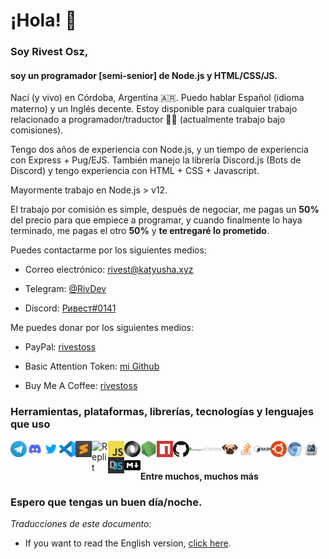 # ¡Hola! 👋
### Soy Rivest Osz,
#### soy un programador [__semi-senior__] de Node.js y HTML/CSS/JS.

<!--
[<img align="left" alt="${Name}" width="26px" src="${IconURL}" />][web]

https://github.com/github/explore/tree/main/topics para más iconos
-->

Nací (y vivo) en Córdoba, Argentina 🇦🇷.
Puedo hablar Español (idioma materno) y un Inglés decente.
Estoy disponible para cualquier trabajo relacionado a programador/traductor 🧑‍💻 (actualmente trabajo bajo comisiones).

Tengo dos años de experiencia con Node.js, y un tiempo de experiencia con Express + Pug/EJS.
También manejo la librería Discord.js (Bots de Discord) y tengo experiencia con HTML + CSS + Javascript.

Mayormente trabajo en Node.js > v12.

El trabajo por comisión es simple, después de negociar, me pagas un **50%** del precio para que empiece a programar, y cuando finalmente lo haya terminado, me pagas el otro **50%** y **te entregaré lo prometido**.

Puedes contactarme por los siguientes medios:

* Correo electrónico: [rivest@katyusha.xyz](mailto:rivest@katyusha.xyz)

* Telegram: [@RivDev](https://t.me/rivestoss)

* Discord: [Ривест#0141](https://chikabots.xyz/user/768761151739658240)

Me puedes donar por los siguientes medios:

* PayPal: [rivestoss](http://paypal.me/rivestoss)

* Basic Attention Token: [mi Github](https://github.com/rivest-oss)

* Buy Me A Coffee: [rivestoss](https://www.buymeacoffee.com/rivestoss)

### Herramientas, plataformas, librerías, tecnologías y lenguajes que uso
<img align="left" alt="Telegram" width="26px" src="https://github.com/github/explore/blob/main/topics/telegram/telegram.png?raw=true" />
<img align="left" alt="Discord" width="26px" src="https://github.com/github/explore/blob/main/topics/discord/discord.png?raw=true" />
<img align="left" alt="Twitter" width="26px" src="https://github.com/github/explore/blob/main/topics/twitter/twitter.png" />
<img align="left" alt="Visual Studio Code" width="26px" src="https://github.com/github/explore/blob/main/topics/visual-studio-code/visual-studio-code.png?raw=true" />
<img align="left" alt="Sublime Text" width="26px" src="https://raw.githubusercontent.com/github/explore/main/topics/sublime-text/sublime-text.png" />
<img align="left" alt="Replit" width="26px" src="https://upload.wikimedia.org/wikipedia/commons/thumb/b/b2/Repl.it_logo.svg/300px-Repl.it_logo.svg.png" />
<img align="left" alt="Javascript" width="26px" src="https://github.com/github/explore/blob/main/topics/javascript/javascript.png" />
<img align="left" alt="JSON" width="26px" src="https://github.com/github/explore/blob/main/topics/json/json.png?raw=true" />
<img align="left" alt="Node.js" width="26px" src="https://github.com/github/explore/blob/main/topics/nodejs/nodejs.png?raw=true" />
<img align="left" alt="Node.js Package Manager" width="26px" src="https://github.com/github/explore/blob/main/topics/npm/npm.png" />
<img align="left" alt="GitHub" width="26px" src="https://github.com/github/explore/blob/main/topics/github/github.png" />
<img align="left" alt="MongoDB" width="26px" src="https://raw.githubusercontent.com/github/explore/main/topics/mongodb/mongodb.png" />
<img align="left" alt="Express" width="26px" src="https://github.com/github/explore/blob/main/topics/express/express.png" />
<img align="left" alt="Pug" width="26px" src="https://github.com/github/explore/blob/main/topics/pug/pug.png" />
<img align="left" alt="Stack Overflow" width="26px" src="https://github.com/github/explore/blob/main/topics/stackoverflow/stackoverflow.png" />
<!-- [<img align="left" alt="SSH/Terminal" width="26px" src="https://github.com/github/explore/blob/main/topics/terminal/terminal.png" />][web] -->
<img align="left" alt="SSH/Bash" width="26px" src="https://github.com/github/explore/blob/main/topics/bash/bash.png" />
<img align="left" alt="Xubuntu" width="26px" src="https://github.com/github/explore/blob/main/topics/ubuntu/ubuntu.png" />
<img align="left" alt="Brave" width="26px" src="https://github.com/github/explore/blob/main/topics/chromium/chromium.png" />
<img align="left" alt="Apache Cordova" width="26px" src="https://github.com/github/explore/blob/main/topics/cordova/cordova.png" />
<img align="left" alt="Discord.js" width="26px" src="https://github.com/github/explore/blob/main/topics/discord-js/discord-js.png" />
<img align="left" alt="Markdown" width="26px" src="https://github.com/github/explore/blob/main/topics/markdown/markdown.png" />
<br><br>

**Entre muchos, muchos más**

### Espero que tengas un buen día/noche.

*Traducciones de este documento*:

* If you want to read the English version, [click here](https://github.com/rivest-oss/rivest-oss/blob/main/README.md).
